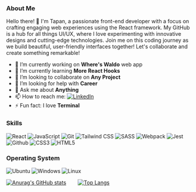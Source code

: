 ### About Me

Hello there! 👋 I'm Tapan, a passionate front-end developer with a focus on crafting engaging web experiences using the React framework. My GitHub is a hub for all things UI/UX, where I love experimenting with innovative designs and cutting-edge technologies. Join me on this coding journey as we build beautiful, user-friendly interfaces together! Let's collaborate and create something remarkable! 

<!-- **DasTapan/DasTapan** is a ✨ _special_ ✨ repository because its `README.md` (this file) appears on your GitHub profile.

Here are some ideas to get you started: -->

- 🔭 I’m currently working on **Where's Waldo** web app
- 🌱 I’m currently learning **More React Hooks**
- 👯 I’m looking to collaborate on **Any Project**
- 🤔 I’m looking for help with **Career**
- 💬 Ask me about **Anything**
- 📫 How to reach me: <a  href="https://www.linkedin.com/in/td94/" target="_blank"><img alt="LinkedIn" src="https://img.shields.io/badge/linkedin%20-%230077B5.svg?&style=for-the-badge&logo=linkedin&logoColor=white" /></a>
- ⚡ Fun fact: I love **Terminal**

### Skills

<!-- Here are some of the skills and technologies that I have learned and am proficient in:

- React
- JavaScript
- Git
- Linux
- Tailwind
- SASS
- CSS
- Webpack
- Jest
- npm
- HTML
 -->
<div align="left">

<img alt="React" src="https://img.shields.io/badge/React-20232A?style=for-the-badge&logo=react&logoColor=61DAFB"/>
<img alt="JavaScript" src="https://img.shields.io/badge/-JavaScript-F7DF1E?logo=javascript&logoColor=black&style=for-the-badge"/>
<img alt="Git" src="https://img.shields.io/badge/-Git-F05032?logo=git&logoColor=white&style=for-the-badge"/>
<img alt="Tailwind CSS" src="https://img.shields.io/badge/-TailwindCSS-06B6D4?logo=tailwind-css&logoColor=black&style=for-the-badge"/>  
<img alt="SASS" src="https://img.shields.io/badge/Sass-CC6699?style=for-the-badge&logo=sass&logoColor=white"/>
<img alt="Webpack" src="https://img.shields.io/badge/Webpack-white?style=for-the-badge&logo=webpack&logoColor=blue"/>
<img alt="Jest" src="https://img.shields.io/badge/Jest-323330?style=for-the-badge&logo=Jest&logoColor=white"/>
<img alt="Github" src="https://img.shields.io/badge/GitHub-100000?style=for-the-badge&logo=github&logoColor=white"/>
<img alt="CSS3" src="https://img.shields.io/badge/-CSS3-1572B6?logo=css3&logoColor=white&style=for-the-badge"/>
<img alt="HTML5" src="https://img.shields.io/badge/-HTML5-E34F26?logo=html5&logoColor=white&style=for-the-badge"/>

</div>


<!-- I am also eager to learn and explore new technologies and frameworks to enhance my skill set. -->

### Operating System

<img alt="Ubuntu" src="https://img.shields.io/badge/Ubuntu-E95420?style=for-the-badge&logo=ubuntu&logoColor=white"/> <img alt="Windows" src="https://img.shields.io/badge/Windows-0078D6?style=for-the-badge&logo=windows&logoColor=white"/> <img alt="Linux" src="https://img.shields.io/badge/Linux-FCC624?style=for-the-badge&logo=linux&logoColor=black"/>
 
[![Anurag's GitHub stats](https://github-readme-stats.vercel.app/api?username=DasTapan&hide=stars&show_icons=true&theme=radical)](https://github.com/anuraghazra/github-readme-stats)&#160;&#160;&#160;&#160;&#160;&#160;&#160;
[![Top Langs](https://github-readme-stats.vercel.app/api/top-langs/?username=DasTapan&layout=donut-vertical&theme=radical)](https://github.com/anuraghazra/github-readme-stats)
 
